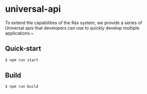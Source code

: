 # universal-api

To extend the capabilities of the Rax system, we provide a series of Universal apis that developers can use to quickly develop multiple applications.~

## Quick-start
```bash
$ npm run start
```

## Build
```bash
$ npm run build
```
